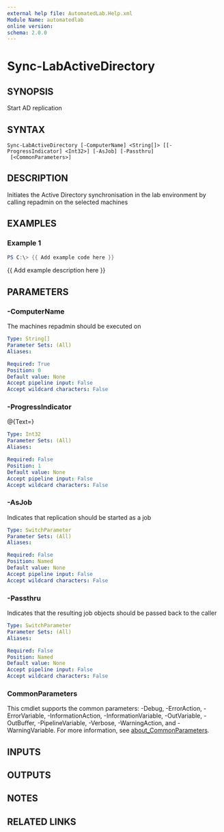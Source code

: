 ```yaml
---
external help file: AutomatedLab.Help.xml
Module Name: automatedlab
online version:
schema: 2.0.0
---
```


# Sync-LabActiveDirectory

## SYNOPSIS
Start AD replication

## SYNTAX

```
Sync-LabActiveDirectory [-ComputerName] <String[]> [[-ProgressIndicator] <Int32>] [-AsJob] [-Passthru]
 [<CommonParameters>]
```

## DESCRIPTION
Initiates the Active Directory synchronisation in the lab environment by calling repadmin on the selected machines

## EXAMPLES

### Example 1
```powershell
PS C:\> {{ Add example code here }}
```

{{ Add example description here }}

## PARAMETERS

### -ComputerName
The machines repadmin should be executed on

```yaml
Type: String[]
Parameter Sets: (All)
Aliases:

Required: True
Position: 0
Default value: None
Accept pipeline input: False
Accept wildcard characters: False
```

### -ProgressIndicator
@{Text=}

```yaml
Type: Int32
Parameter Sets: (All)
Aliases:

Required: False
Position: 1
Default value: None
Accept pipeline input: False
Accept wildcard characters: False
```

### -AsJob
Indicates that replication should be started as a job

```yaml
Type: SwitchParameter
Parameter Sets: (All)
Aliases:

Required: False
Position: Named
Default value: None
Accept pipeline input: False
Accept wildcard characters: False
```

### -Passthru
Indicates that the resulting job objects should be passed back to the caller

```yaml
Type: SwitchParameter
Parameter Sets: (All)
Aliases:

Required: False
Position: Named
Default value: None
Accept pipeline input: False
Accept wildcard characters: False
```

### CommonParameters
This cmdlet supports the common parameters: -Debug, -ErrorAction, -ErrorVariable, -InformationAction, -InformationVariable, -OutVariable, -OutBuffer, -PipelineVariable, -Verbose, -WarningAction, and -WarningVariable. For more information, see [about_CommonParameters](http://go.microsoft.com/fwlink/?LinkID=113216).

## INPUTS

## OUTPUTS

## NOTES

## RELATED LINKS
